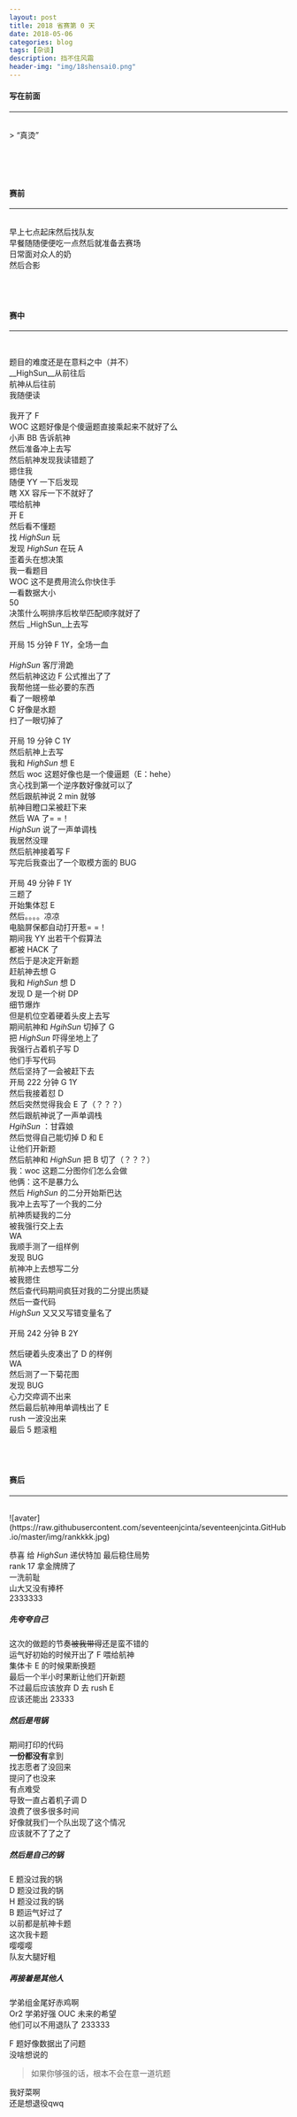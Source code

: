 ```yaml
---
layout: post
title: 2018 省赛第 0 天
date: 2018-05-06
categories: blog
tags: [杂谈]
description: 挡不住风霜
header-img: "img/18shensai0.png"
---
```


#### 写在前面
***
<br>
> “真烫”

<br><br><br>


#### 赛前
***
<br>
早上七点起床然后找队友<br>
早餐随随便便吃一点然后就准备去赛场<br>
日常面对众人的奶<br>
然后合影<br>
<br><br><br>


#### 赛中
***
<br>

题目的难度还是在意料之中（并不）<br>
__HighSun__从前往后<br>
航神从后往前<br>
我随便读<br>			
我开了 F<br>
WOC 这题好像是个傻逼题直接乘起来不就好了么<br>
小声 BB 告诉航神<br>
然后准备冲上去写<br>
然后航神发现我读错题了<br>
摁住我<br>
随便 YY 一下后发现<br>
瞎 XX 容斥一下不就好了<br>
喂给航神<br>
开 E <br>
然后看不懂题<br>
找 _HighSun_ 玩<br>
发现 _HighSun_ 在玩 A<br>
歪着头在想决策<br>
我一看题目<br>
WOC 这不是费用流么你快住手<br>
一看数据大小<br>
50<br>
决策什么啊排序后枚举匹配顺序就好了<br>
然后 _HighSun_上去写<br><br>
开局 15 分钟 F 1Y，全场一血<br><br>
_HighSun_ 客厅滑跪<br>
然后航神这边 F 公式推出了了<br>
我帮他搓一些必要的东西<br>
看了一眼榜单<br>
C 好像是水题<br>
扫了一眼切掉了<br><br>
开局 19 分钟 C 1Y<br>
然后航神上去写<br>
我和 _HighSun_ 想 E<br>
然后 woc 这题好像也是一个傻逼题（E：hehe）<br>
贪心找到第一个逆序数好像就可以了<br>
然后跟航神说 2 min 就够<br>
航神目瞪口呆被赶下来<br>
然后 WA 了= =！<br>
_HighSun_ 说了一声单调栈<br>
我居然没理<br>
然后航神接着写 F<br>
写完后我查出了一个取模方面的 BUG<br><br>
开局 49 分钟 F 1Y<br>
三题了<br>
开始集体怼 E<br>
然后。。。。凉凉<br>
电脑屏保都自动打开惹= =！<br>
期间我 YY 出若干个假算法<br>
都被 HACK 了<br>
然后于是决定开新题<br>
赶航神去想 G <br>
我和 _HighSun_ 想 D<br>
发现 D 是一个树 DP<br>
细节爆炸<br>
但是机位空着硬着头皮上去写<br>
期间航神和 _HgihSun_ 切掉了 G<br>
把 _HighSun_ 吓得坐地上了<br>
我强行占着机子写 D<br>
他们手写代码<br>
然后坚持了一会被赶下去<br>
开局 222 分钟 G 1Y<br>
然后我接着怼 D<br>
然后突然觉得我会 E 了（？？？）<br>
然后跟航神说了一声单调栈<br>
_HgihSun_ ：甘霖娘<br>
然后觉得自己能切掉 D 和 E<br>
让他们开新题<br>
然后航神和 _HighSun_ 把 B 切了（？？？）<br>
我：woc 这题二分图你们怎么会做<br>
他俩：这不是暴力么<br>
然后 _HighSun_ 的二分开始斯巴达<br>
我冲上去写了一个我的二分<br>
航神质疑我的二分<br>
被我强行交上去<br>
WA <br>
我顺手测了一组样例<br>
发现 BUG<br>
航神冲上去想写二分<br>
被我摁住<br>
然后查代码期间疯狂对我的二分提出质疑<br>
然后一查代码<br>
_HighSun_ 又又又写错变量名了<br><br>
开局 242 分钟 B 2Y<br><br>
然后硬着头皮凑出了 D 的样例<br>
WA<br>
然后测了一下菊花图<br>
发现 BUG<br>
心力交瘁调不出来<br>
然后最后航神用单调栈出了 E<br>
rush 一波没出来<br>
最后 5 题滚粗<br>
<br><br><br>


#### 赛后
***
<br>
![avater](https://raw.githubusercontent.com/seventeenjcinta/seventeenjcinta.GitHub.io/master/img/rankkkk.jpg)

恭喜 给 _HighSun_ 递伏特加 最后稳住局势<br>
rank 17  拿金牌牌了<br>
一洗前耻<br>
山大又没有捧杯<br>
2333333<br>

##### 先夸夸自己<br>
这次的做题的节奏~~被我带得~~还是蛮不错的<br>
运气好初始的时候开出了 F 喂给航神<br>
集体卡 E 的时候果断换题<br>
最后一个半小时果断让他们开新题<br>
不过最后应该放弃 D 去 rush  E<br>
应该还能出 23333<br>

##### 然后是甩锅
期间打印的代码<br>
**一份都没有**拿到<br>
找志愿者了没回来<br>
提问了也没来<br>
有点难受<br>
导致一直占着机子调 D<br>
浪费了很多很多时间<br>
好像就我们一个队出现了这个情况<br>
应该就不了了之了<br>

##### 然后是自己的锅<br>
E 题没过我的锅<br>
D 题没过我的锅<br>
H 题没过我的锅<br>
B 题运气好过了<br>
以前都是航神卡题<br>
这次我卡题<br>
嘤嘤嘤<br>
队友大腿好粗<br>

##### 再接着是其他人
学弟组金尾好赤鸡啊<br>
Or2 学弟好强 OUC 未来的希望<br>
他们可以不用退队了 233333<br>

F 题好像数据出了问题<br>
没啥想说的<br>

> 如果你够强的话，根本不会在意一道坑题



我好菜啊<br>
还是想退役qwq<br>
